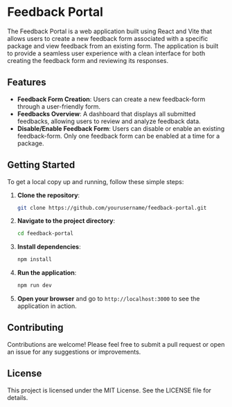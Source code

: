 # Feedback Portal

The Feedback Portal is a web application built using React and Vite that allows users to create a new feedback form associated with a specific package and view feedback from an existing form. The application is built to provide a seamless user experience with a clean interface for both creating the feedback form and reviewing its responses.

## Features

- **Feedback Form Creation**: Users can create a new feedback-form through a user-friendly form.
- **Feedbacks Overview**: A dashboard that displays all submitted feedbacks, allowing users to review and analyze feedback data.
- **Disable/Enable Feedback Form**: Users can disable or enable an existing feedback-form. Only one feedback form can be enabled at a time for a package.

## Getting Started

To get a local copy up and running, follow these simple steps:

1. **Clone the repository**:
   ```bash
   git clone https://github.com/yourusername/feedback-portal.git
   ```

2. **Navigate to the project directory**:
   ```bash
   cd feedback-portal
   ```

3. **Install dependencies**:
   ```bash
   npm install
   ```

4. **Run the application**:
   ```bash
   npm run dev
   ```

5. **Open your browser** and go to `http://localhost:3000` to see the application in action.

## Contributing

Contributions are welcome! Please feel free to submit a pull request or open an issue for any suggestions or improvements.

## License

This project is licensed under the MIT License. See the LICENSE file for details.